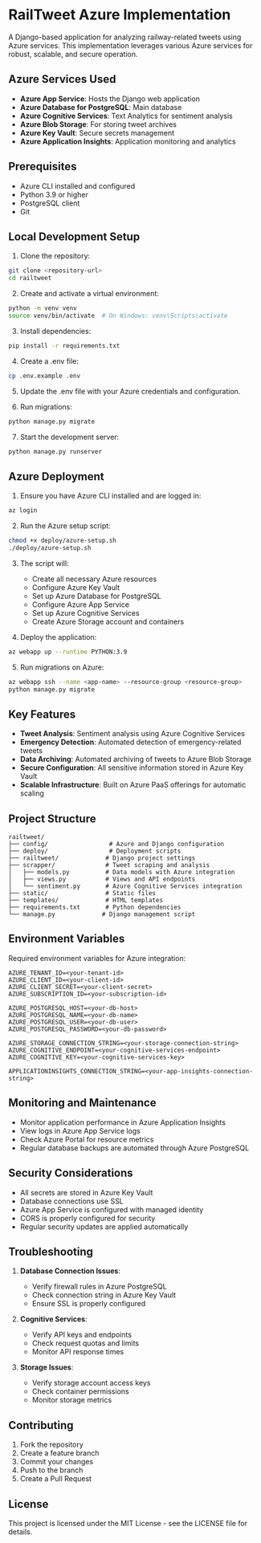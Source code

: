 # RailTweet Azure Implementation

A Django-based application for analyzing railway-related tweets using Azure services. This implementation leverages various Azure services for robust, scalable, and secure operation.

## Azure Services Used

- **Azure App Service**: Hosts the Django web application
- **Azure Database for PostgreSQL**: Main database
- **Azure Cognitive Services**: Text Analytics for sentiment analysis
- **Azure Blob Storage**: For storing tweet archives
- **Azure Key Vault**: Secure secrets management
- **Azure Application Insights**: Application monitoring and analytics

## Prerequisites

- Azure CLI installed and configured
- Python 3.9 or higher
- PostgreSQL client
- Git

## Local Development Setup

1. Clone the repository:
```bash
git clone <repository-url>
cd railtweet
```

2. Create and activate a virtual environment:
```bash
python -m venv venv
source venv/bin/activate  # On Windows: venv\Scripts\activate
```

3. Install dependencies:
```bash
pip install -r requirements.txt
```

4. Create a .env file:
```bash
cp .env.example .env
```

5. Update the .env file with your Azure credentials and configuration.

6. Run migrations:
```bash
python manage.py migrate
```

7. Start the development server:
```bash
python manage.py runserver
```

## Azure Deployment

1. Ensure you have Azure CLI installed and are logged in:
```bash
az login
```

2. Run the Azure setup script:
```bash
chmod +x deploy/azure-setup.sh
./deploy/azure-setup.sh
```

3. The script will:
   - Create all necessary Azure resources
   - Configure Azure Key Vault
   - Set up Azure Database for PostgreSQL
   - Configure Azure App Service
   - Set up Azure Cognitive Services
   - Create Azure Storage account and containers

4. Deploy the application:
```bash
az webapp up --runtime PYTHON:3.9
```

5. Run migrations on Azure:
```bash
az webapp ssh --name <app-name> --resource-group <resource-group>
python manage.py migrate
```

## Key Features

- **Tweet Analysis**: Sentiment analysis using Azure Cognitive Services
- **Emergency Detection**: Automated detection of emergency-related tweets
- **Data Archiving**: Automated archiving of tweets to Azure Blob Storage
- **Secure Configuration**: All sensitive information stored in Azure Key Vault
- **Scalable Infrastructure**: Built on Azure PaaS offerings for automatic scaling

## Project Structure

```
railtweet/
├── config/                 # Azure and Django configuration
├── deploy/                 # Deployment scripts
├── railtweet/             # Django project settings
├── scrapper/              # Tweet scraping and analysis
│   ├── models.py          # Data models with Azure integration
│   ├── views.py           # Views and API endpoints
│   └── sentiment.py       # Azure Cognitive Services integration
├── static/                # Static files
├── templates/             # HTML templates
├── requirements.txt       # Python dependencies
└── manage.py             # Django management script
```

## Environment Variables

Required environment variables for Azure integration:

```
AZURE_TENANT_ID=<your-tenant-id>
AZURE_CLIENT_ID=<your-client-id>
AZURE_CLIENT_SECRET=<your-client-secret>
AZURE_SUBSCRIPTION_ID=<your-subscription-id>

AZURE_POSTGRESQL_HOST=<your-db-host>
AZURE_POSTGRESQL_NAME=<your-db-name>
AZURE_POSTGRESQL_USER=<your-db-user>
AZURE_POSTGRESQL_PASSWORD=<your-db-password>

AZURE_STORAGE_CONNECTION_STRING=<your-storage-connection-string>
AZURE_COGNITIVE_ENDPOINT=<your-cognitive-services-endpoint>
AZURE_COGNITIVE_KEY=<your-cognitive-services-key>

APPLICATIONINSIGHTS_CONNECTION_STRING=<your-app-insights-connection-string>
```

## Monitoring and Maintenance

- Monitor application performance in Azure Application Insights
- View logs in Azure App Service logs
- Check Azure Portal for resource metrics
- Regular database backups are automated through Azure PostgreSQL

## Security Considerations

- All secrets are stored in Azure Key Vault
- Database connections use SSL
- Azure App Service is configured with managed identity
- CORS is properly configured for security
- Regular security updates are applied automatically

## Troubleshooting

1. **Database Connection Issues**:
   - Verify firewall rules in Azure PostgreSQL
   - Check connection string in Azure Key Vault
   - Ensure SSL is properly configured

2. **Cognitive Services**:
   - Verify API keys and endpoints
   - Check request quotas and limits
   - Monitor API response times

3. **Storage Issues**:
   - Verify storage account access keys
   - Check container permissions
   - Monitor storage metrics

## Contributing

1. Fork the repository
2. Create a feature branch
3. Commit your changes
4. Push to the branch
5. Create a Pull Request

## License

This project is licensed under the MIT License - see the LICENSE file for details.
